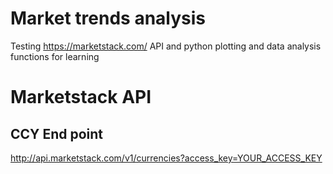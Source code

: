# Market trends analysis

Testing https://marketstack.com/ API and python plotting and data analysis functions for learning

# Marketstack API
## CCY End point
http://api.marketstack.com/v1/currencies?access_key=YOUR_ACCESS_KEY

